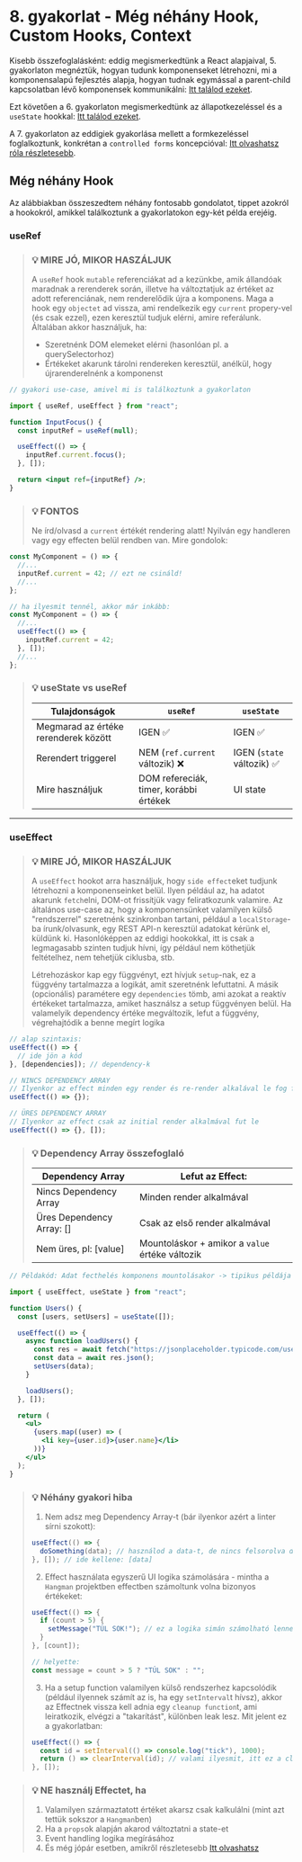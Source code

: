 # 8. gyakorlat - Még néhány Hook, Custom Hooks, Context

Kisebb összefoglalásként: eddig megismerkedtünk a React alapjaival, 5. gyakorlaton megnéztük, hogyan tudunk komponenseket létrehozni, mi a komponensalapú fejlesztés alapja, hogyan tudnak egymással a parent-child kapcsolatban lévő komponensek kommunikálni: [Itt találod ezeket](https://github.com/baguadam/edu-kliens-2024-2025-2/tree/main/GY5).

Ezt követően a 6. gyakorlaton megismerkedtünk az állapotkezeléssel és a `useState` hookkal: [Itt találod ezeket](https://github.com/baguadam/edu-kliens-2024-2025-2/tree/main/GY6).

A 7. gyakorlaton az eddigiek gyakorlása mellett a formkezeléssel foglalkoztunk, konkrétan a `controlled forms` koncepcióval: [Itt olvashatsz róla részletesebb](https://www.freecodecamp.org/news/what-are-controlled-and-uncontrolled-components-in-react/).

## Még néhány Hook

Az alábbiakban összeszedtem néhány fontosabb gondolatot, tippet azokról a hookokról, amikkel találkoztunk a gyakorlatokon egy-két példa erejéig.

### useRef

> ### 💡 MIRE JÓ, MIKOR HASZÁLJUK
>
> A `useRef` hook `mutable` referenciákat ad a kezünkbe, amik állandóak maradnak a rerenderek során, illetve ha változtatjuk az értéket az adott referenciának, nem renderelődik újra a komponens. Maga a hook egy `objectet` ad vissza, ami rendelkezik egy `current` propery-vel (és csak ezzel), ezen keresztül tudjuk elérni, amire referálunk. Általában akkor használjuk, ha:
>
> - Szeretnénk DOM elemeket elérni (hasonlóan pl. a querySelectorhoz)
> - Értékeket akarunk tárolni rendereken keresztül, anélkül, hogy újrarenderelnénk a komponenst

```jsx
// gyakori use-case, amivel mi is találkoztunk a gyakorlaton

import { useRef, useEffect } from "react";

function InputFocus() {
  const inputRef = useRef(null);

  useEffect(() => {
    inputRef.current.focus();
  }, []);

  return <input ref={inputRef} />;
}
```

> ### 💡 FONTOS
>
> Ne írd/olvasd a `current` értékét rendering alatt! Nyilván egy handleren vagy egy effecten belül rendben van. Mire gondolok:

```jsx
const MyComponent = () => {
  //...
  inputRef.current = 42; // ezt ne csináld!
  //...
};

// ha ilyesmit tennél, akkor már inkább:
const MyComponent = () => {
  //...
  useEffect(() => {
    inputRef.current = 42;
  }, []);
  //...
};
```

> ### 💡 useState vs useRef
>
> | Tulajdonságok                        | `useRef`                               | `useState`                 |
> | ------------------------------------ | -------------------------------------- | -------------------------- |
> | Megmarad az értéke rerenderek között | IGEN ✅                                | IGEN ✅                    |
> | Rerendert triggerel                  | NEM (`ref.current` változik) ❌        | IGEN (`state` változik) ✅ |
> | Mire használjuk                      | DOM refereciák, timer, korábbi értékek | UI state                   |

---

### useEffect

> ### 💡 MIRE JÓ, MIKOR HASZÁLJUK
>
> A `useEffect` hookot arra használjuk, hogy `side effect`eket tudjunk létrehozni a komponenseinket belül. Ilyen például az, ha adatot akarunk `fetch`elni, DOM-ot frissítjük vagy feliratkozunk valamire. Az általános use-case az, hogy a komponensünket valamilyen külső "rendszerrel" szeretnénk szinkronban tartani, például a `localStorage`-ba írunk/olvasunk, egy REST API-n keresztül adatokat kérünk el, küldünk ki. Hasonlóképpen az eddigi hookokkal, itt is csak a legmagasabb szinten tudjuk hívni, így például nem köthetjük feltételhez, nem tehetjük ciklusba, stb.
>
> Létrehozáskor kap egy függvényt, ezt hívjuk `setup`-nak, ez a függvény tartalmazza a logikát, amit szeretnénk lefuttatni. A másik (opcionális) paramétere egy `dependencies` tömb, ami azokat a reaktív értékeket tartalmazza, amiket használsz a setup függvényen belül. Ha valamelyik dependency értéke megváltozik, lefut a függvény, végrehajtódik a benne megírt logika

```jsx
// alap szintaxis:
useEffect(() => {
  // ide jön a kód
}, [dependencies]); // dependency-k

// NINCS DEPENDENCY ARRAY
// Ilyenkor az effect minden egy render és re-render alkalával le fog futni
useEffect(() => {});

// ÜRES DEPENDENCY ARRAY
// Ilyenkor az effect csak az initial render alkalmával fut le
useEffect(() => {}, []);
```

> ### 💡 Dependency Array összefoglaló
>
> | Dependency Array          | Lefut az Effect:                                |
> | ------------------------- | ----------------------------------------------- |
> | Nincs Dependency Array    | Minden render alkalmával                        |
> | Üres Dependency Array: [] | Csak az első render alkalmával                  |
> | Nem üres, pl: [value]     | Mountoláskor + amikor a `value` értéke változik |

```jsx
// Példakód: Adat fecthelés komponens mountolásakor -> tipikus példája a useEffect használatának

import { useEffect, useState } from "react";

function Users() {
  const [users, setUsers] = useState([]);

  useEffect(() => {
    async function loadUsers() {
      const res = await fetch("https://jsonplaceholder.typicode.com/users");
      const data = await res.json();
      setUsers(data);
    }

    loadUsers();
  }, []);

  return (
    <ul>
      {users.map((user) => (
        <li key={user.id}>{user.name}</li>
      ))}
    </ul>
  );
}
```

> ### 💡 Néhány gyakori hiba
>
> 1. Nem adsz meg Dependency Array-t (bár ilyenkor azért a linter sírni szokott):
>
> ```jsx
> useEffect(() => {
>   doSomething(data); // használod a data-t, de nincs felsorolva dependencyként
> }, []); // ide kellene: [data]
> ```
>
> 2. Effect használata egyszerű UI logika számolására - mintha a `Hangman` projektben effectben számoltunk volna bizonyos értékeket:
>
> ```jsx
> useEffect(() => {
>   if (count > 5) {
>     setMessage("TÚL SOK!"); // ez a logika simán számolható lenne render során
>   }
> }, [count]);
>
> // helyette:
> const message = count > 5 ? "TÚL SOK" : "";
> ```
>
> 3. Ha a setup function valamilyen külső rendszerhez kapcsolódik (például ilyennek számít az is, ha egy `setInterval`t hívsz), akkor az Effectnek vissza kell adnia egy `cleanup function`t, ami leiratkozik, elvégzi a "takarítást", különben leak lesz. Mit jelent ez a gyakorlatban:
>
> ```jsx
> useEffect(() => {
>   const id = setInterval(() => console.log("tick"), 1000);
>   return () => clearInterval(id); // valami ilyesmit, itt ez a cleanup függvény
> }, []);
> ```

> ### 💡 NE használj Effectet, ha
>
> 1. Valamilyen származtatott értéket akarsz csak kalkulálni (mint azt tettük sokszor a `Hangman`ben)
> 2. Ha a `props`ok alapján akarod változtatni a state-et
> 3. Event handling logika megírásához
> 4. És még jópár esetben, amikről részletesebb [Itt olvashatsz](https://react.dev/learn/you-might-not-need-an-effect)
